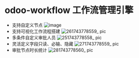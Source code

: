 # odoo-workflow 工作流管理引擎

- 支持自定义节点
![image](https://github.com/loveplxf/odoo-workflow/assets/23065644/d0fcd080-a8ee-4c13-a062-a666114b4e0d)
- 支持可视化工作流程搭建
![261743778559_ pic](https://github.com/user-attachments/assets/fafba99f-2ebc-4e04-a4a5-f8cf7e6bd1db)
- 多条件自定义审批人员
![251743778558_ pic](https://github.com/user-attachments/assets/80e18da0-e0be-458a-a69d-d53145feb701)
- 灵活定义字段只读、必输、隐藏
![271743778559_ pic](https://github.com/user-attachments/assets/dfc64ca4-703f-4b78-8ecf-697df7160380)
- 审批节点时长统计
![281743778560_ pic](https://github.com/user-attachments/assets/e464db10-8d54-4bd5-861e-aa6a43f3c6ab)
